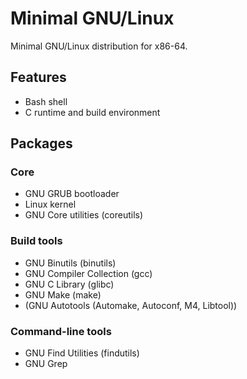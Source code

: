 # Minimal GNU/Linux
Minimal GNU/Linux distribution for x86-64.

## Features
* Bash shell
* C runtime and build environment

## Packages
### Core
* GNU GRUB bootloader
* Linux kernel
* GNU Core utilities (coreutils)

### Build tools
* GNU Binutils (binutils)
* GNU Compiler Collection (gcc)
* GNU C Library (glibc)
* GNU Make (make)
* (GNU Autotools (Automake, Autoconf, M4, Libtool))

### Command-line tools
* GNU Find Utilities (findutils)
* GNU Grep
